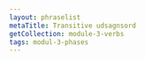 ```yaml
---
layout: phraselist
metaTitle: Transitive udsagnsord
getCollection: module-3-verbs
tags: modul-3-phases
---
```

